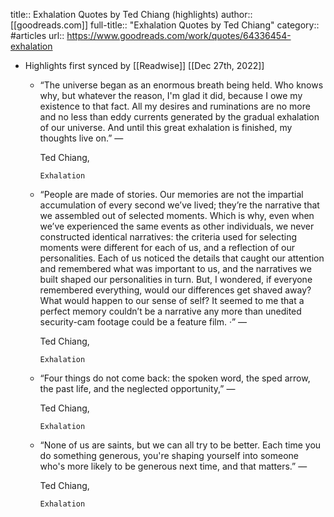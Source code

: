 title:: Exhalation Quotes by Ted Chiang (highlights)
author:: [[goodreads.com]]
full-title:: "Exhalation Quotes by Ted Chiang"
category:: #articles
url:: https://www.goodreads.com/work/quotes/64336454-exhalation

- Highlights first synced by [[Readwise]] [[Dec 27th, 2022]]
	- “The universe began as an enormous breath being held. Who knows why, but whatever the reason, I'm glad it did, because I owe my existence to that fact. All my desires and ruminations are no more and no less than eddy currents generated by the gradual exhalation of our universe. And until this great exhalation is finished, my thoughts live on.”
	    ―
	  
	    Ted Chiang,
	  
	    
	      Exhalation
	- “People are made of stories. Our memories are not the impartial accumulation of every second we’ve lived; they’re the narrative that we assembled out of selected moments. Which is why, even when we’ve experienced the same events as other individuals, we never constructed identical narratives: the criteria used for selecting moments were different for each of us, and a reflection of our personalities. Each of us noticed the details that caught our attention and remembered what was important to us, and the narratives we built shaped our personalities in turn. But, I wondered, if everyone remembered everything, would our differences get shaved away? What would happen to our sense of self? It seemed to me that a perfect memory couldn’t be a narrative any more than unedited security-cam footage could be a feature film. ·”
	    ―
	  
	    Ted Chiang,
	  
	    
	      Exhalation
	- “Four things do not come back: the spoken word, the sped arrow, the past life, and the neglected opportunity,”
	    ―
	  
	    Ted Chiang,
	  
	    
	      Exhalation
	- “None of us are saints, but we can all try to be better. Each time you do something generous, you're shaping yourself into someone who's more likely to be generous next time, and that matters.”
	    ―
	  
	    Ted Chiang,
	  
	    
	      Exhalation
